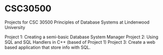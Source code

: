 # CSC30500
Projects  for CSC 30500 Principles of Database Systems at Lindenwood University

Project 1: Creating a semi-basic Database System Manager
Project 2: Using SQL and SQL Handlers in C++ (based of Project 1)
Project 3: Create a web based application that store info with SQL.
